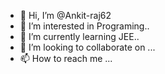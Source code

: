 - 👋 Hi, I’m @Ankit-raj62
- 👀 I’m interested in Programing..
- 🌱 I’m currently learning JEE..
- 💞️ I’m looking to collaborate on ...
- 📫 How to reach me ...

<!---
Ankit-raj62/Ankit-raj62 is a ✨ special ✨ repository because its `README.md` (this file) appears on your GitHub profile.
You can click the Preview link to take a look at your changes.
--->
